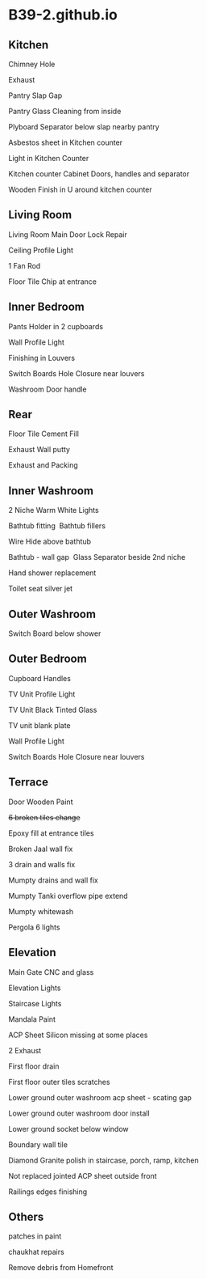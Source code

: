 # B39-2.github.io

## Kitchen
Chimney Hole

Exhaust

Pantry Slap Gap

Pantry Glass Cleaning from inside

Plyboard Separator below slap nearby pantry

Asbestos sheet in Kitchen counter

Light in Kitchen Counter

Kitchen counter Cabinet Doors, handles and separator

Wooden Finish in U around kitchen counter


## Living Room

Living Room Main Door Lock Repair

Ceiling Profile Light

1 Fan Rod 

Floor Tile Chip at entrance


## Inner Bedroom

Pants Holder in 2 cupboards

Wall Profile Light

Finishing in Louvers

Switch Boards Hole Closure near louvers

Washroom Door handle



## Rear

Floor Tile Cement Fill

Exhaust Wall putty

Exhaust and Packing


## Inner Washroom

2 Niche Warm White Lights

Bathtub fitting 
Bathtub fillers

Wire Hide above bathtub

Bathtub - wall gap 
Glass Separator beside 2nd niche

Hand shower replacement

Toilet seat silver jet


## Outer Washroom

Switch Board below shower


## Outer Bedroom

Cupboard Handles

TV Unit Profile Light

TV Unit Black Tinted Glass

TV unit blank plate

Wall Profile Light

Switch Boards Hole Closure near louvers


## Terrace

Door Wooden Paint

~~6 broken tiles change~~

Epoxy fill at entrance tiles

Broken Jaal wall fix

3 drain and walls fix

Mumpty drains and wall fix

Mumpty Tanki overflow pipe extend

Mumpty whitewash

Pergola 6 lights

## Elevation

Main Gate CNC and glass

Elevation Lights

Staircase Lights

Mandala Paint

ACP Sheet Silicon missing at some places

2 Exhaust

First floor drain

First floor outer tiles scratches

Lower ground outer washroom acp sheet - scating gap

Lower ground outer washroom door install

Lower ground socket below window

Boundary wall tile

Diamond Granite polish in staircase, porch, ramp, kitchen

Not replaced jointed ACP sheet outside front

Railings edges finishing 



## Others

patches in paint

chaukhat repairs

Remove debris from Homefront